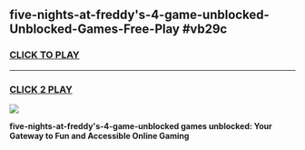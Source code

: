 
## five-nights-at-freddy's-4-game-unblocked-Unblocked-Games-Free-Play #vb29c
<h3>
<a href="https://us.freeplayer.one?title=five-nights-at-freddy's-4-game-unblocked&ref=9M">CLICK TO PLAY</a></h3>
<hr>

<h3>
<a href="https://us.freeplayer.one?title=five-nights-at-freddy's-4-game-unblocked&ref=9M">CLICK 2 PLAY</a>
  
</h3>

<a href="https://us.freeplayer.one?title=five-nights-at-freddy's-4-game-unblocked&ref=9M"><img src="https://clearcache.store/games.png"></a>


**five-nights-at-freddy's-4-game-unblocked games unblocked: Your Gateway to Fun and Accessible Online Gaming**
